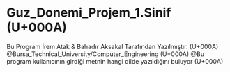 # Guz_Donemi_Projem_1.Sinif (U+000A)
Bu Program İrem Atak & Bahadır Aksakal Tarafından Yazılmıştır. (U+000A)
@Bursa_Technical_University/Computer_Engineering (U+000A)
@Bu program kullanıcının girdiği metnin hangi dilde yazıldığını buluyor (U+000A)
